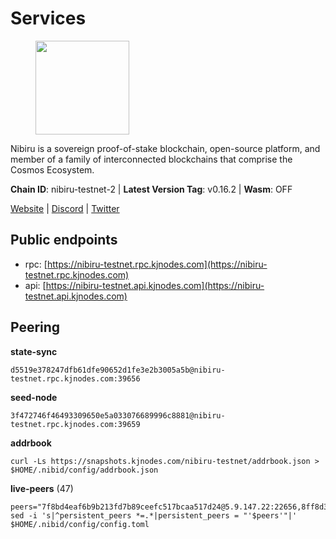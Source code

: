 # Services

<figure><img src="https://raw.githubusercontent.com/kj89/testnet_manuals/main/pingpub/logos/nibiru.png" width="150" alt=""><figcaption></figcaption></figure>

Nibiru is a sovereign proof-of-stake blockchain, open-source platform,  and member of a family of interconnected blockchains that comprise the Cosmos Ecosystem.

**Chain ID**: nibiru-testnet-2 | **Latest Version Tag**: v0.16.2 | **Wasm**: OFF

[Website](https://nibiru.fi) | [Discord](https://discord.gg/nibiru) | [Twitter](https://twitter.com/NibiruChain)


## Public endpoints

* rpc: [https://nibiru-testnet.rpc.kjnodes.com](https://nibiru-testnet.rpc.kjnodes.com)
* api: [https://nibiru-testnet.api.kjnodes.com](https://nibiru-testnet.api.kjnodes.com)

## Peering

**state-sync**

```
d5519e378247dfb61dfe90652d1fe3e2b3005a5b@nibiru-testnet.rpc.kjnodes.com:39656
```

**seed-node**

```
3f472746f46493309650e5a033076689996c8881@nibiru-testnet.rpc.kjnodes.com:39659
```

**addrbook**
```
curl -Ls https://snapshots.kjnodes.com/nibiru-testnet/addrbook.json > $HOME/.nibid/config/addrbook.json
```

**live-peers** (47)
```
peers="7f8bd4eaf6b9b213fd7b89ceefc517bcaa517d24@5.9.147.22:22656,8ff8d3effc84c1e5d7bdff36d8921875f7436bcd@65.108.13.185:26858,38d128d24e7d9cbdd80227004a7ca0fa129109b5@65.109.92.148:60656,a4201d74ccf67e93939c361d981745fb8d5a05aa@84.46.241.140:26656,5ef59d8905bbd2bff62e06c391bfcccd5b4f23a9@188.34.202.151:26656,88962b5c14cadacdde0ecd1fa5f941071686d287@103.179.189.236:26656,1bda79b6e077da99ba3f1cde34d85bcd36c25de2@5.78.51.159:26656,062c91e5ce1fd67659ea2b442cea79cd648cf10a@51.91.144.243:26656,c08c4d5060697a644838403329be5742bdb4c67f@65.109.92.240:11036,93137cb574b5d6bd6fdb60e6c8164a08c1516081@209.126.8.192:26656,b32bb87364a52df3efcbe9eacc178c96b35c823a@135.181.115.111:27656,c72e69f79dddf63d5c5d8fda2777d313500e8264@82.208.22.68:26656,d5519e378247dfb61dfe90652d1fe3e2b3005a5b@65.109.68.190:39656,283477551bc231c6c473f581e4b34deb82741db8@185.135.137.215:26656,528ac8cfeefadd4d66d87118ae0dae4db1d1d14e@173.249.14.243:26656,203f5233ce57c52df3d74f038007065c8b4ddf9e@45.10.154.247:26656,5b38a5b453dd532b280aeb6ad05383ea4e22171f@138.197.183.235:26656,a2d82d25353376b74df2985f3442029470c1e1e7@5.161.148.133:26656,2994d6169f362952fabe420922f70293d77a7567@38.242.159.204:26656,a65dd1e2e7f4989dc85465812705fb2b844cc43d@185.208.206.205:26656,21e949ee5e19df867434fa145e26c8982e325c2a@185.211.6.44:26656,6a08b01e52b0fd256a547a0d5e8a0e73edf7a75d@45.10.154.207:26656,05e9375c54a4c6a4918b7e2bf5de272c6303504c@2.58.82.216:26656,858ddaf58e566918591802ba04ce3647c5b01707@65.109.106.91:15656,71cdf4bdd1852dfaf3f4aa1a8295ade52d7c426d@185.135.137.237:26656,bcceb73119b08bdaf83121f11a00121cbcbbfe59@185.135.137.244:26656,043145ef5f5e3cdb1132bfc1c6a562800f66365f@45.10.154.248:26656,756a7ac7c297a6b0c5015501ad7ad484867c8c96@213.246.39.53:26656,12713bf935ea2f1f74aa2e19bba2fa2f27d69c7e@194.60.201.124:26656,f0fc550ade0f29b8ae91e9a8b45aec0b9fd81c7e@185.135.137.211:26656,7dca3f7803f04a9999ae546ff3fcedbbc6a0aa18@185.135.137.239:26656,703c812803e8c2bb13c6fcc716ab9d63c3f34152@2.58.82.50:26656,794f2f7e5bb4e9b1e7e752c3d7df76a8db824151@65.109.30.12:61756,144708f067d0f081bc012051a75ca91f6526a8c9@185.216.203.37:26656,3b53fcc0bf347f1c93d15edd7f5d51cf44ee311f@185.135.137.228:26656,719e5c2c79f027c65514d70e0f08d754119a6f0c@45.10.154.246:26656,fb5b3e6f22e392a30712b68609019440361571f4@185.135.137.217:26656,382ae7d147e493a52b9a3bc9bff5fa4d09f9e13c@141.95.102.233:39656,e4a1cd0823408fe4af04759ead69320757c409cb@109.123.244.118:26656,fe95705d3de436dcef390c5ed7cd44d500c32738@185.135.137.254:26656,cb6c12e6e457b824d236b82e7c7547a9ed10f95a@213.137.237.201:26656,097262b931c9493d47ee73ceb408989dff8cb626@45.10.154.160:26656,f25fe90abaa1185200e2430404951bd5d17ebbde@185.213.27.177:26656,17c2fd516be2fdebb5f291b3bf70be6439e96ae3@194.60.201.185:26656,9a7689b2ab4d210c3cbc4af27589073823347e50@176.126.87.201:26656,267214de30174dfe88fcd1920754cd793132e833@167.86.115.140:26656,83cbd87e7bbd6afe8ac5359fe9258bef2f79cec2@144.202.124.242:26656"
sed -i 's|^persistent_peers *=.*|persistent_peers = "'$peers'"|' $HOME/.nibid/config/config.toml
```

